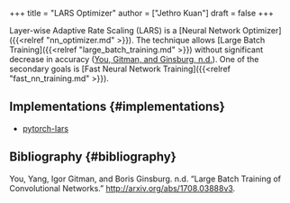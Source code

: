 +++
title = "LARS Optimizer"
author = ["Jethro Kuan"]
draft = false
+++

Layer-wise Adaptive Rate Scaling (LARS) is a [Neural Network Optimizer]({{<relref "nn_optimizer.md" >}}). The
technique allows [Large Batch Training]({{<relref "large_batch_training.md" >}}) without significant decrease in accuracy
([You, Gitman, and Ginsburg, n.d.](#org0a1fbc8)). One of the secondary goals is
[Fast Neural Network Training]({{<relref "fast_nn_training.md" >}}).

## Implementations {#implementations}

- [pytorch-lars](https://github.com/noahgolmant/pytorch-lars)

## Bibliography {#bibliography}

<a id="org0a1fbc8"></a>You, Yang, Igor Gitman, and Boris Ginsburg. n.d. “Large Batch Training of Convolutional Networks.” <http://arxiv.org/abs/1708.03888v3>.
